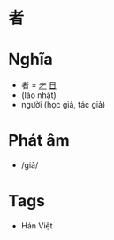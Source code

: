# 者

# Nghĩa
* 者 = [耂](耂.md) [日](日.md)
* (lão nhật)
* người (học giả, tác giả)

# Phát âm
* /giả/

# Tags
* Hán Việt

